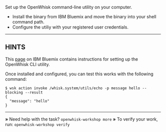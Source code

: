 Set up the OpenWhisk command-line utility on your computer. 

- Install the binary from IBM Bluemix and move the binary into your
shell command path. 
- Configure the utiliy with your registered user credentials.

----------------------------------------------------------------------
## HINTS

This [page](https://new-console.ng.bluemix.net/openwhisk/cli) on IBM Bluemix
contains instructions for setting up the OpenWhisk CLI utility.

Once installed and configured, you can test this works with the following
command:

```
$ wsk action invoke /whisk.system/utils/echo -p message hello --blocking --result
{
  "message": "hello"
}
```

----------------------------------------------------------------------

 __»__ Need help with the task?  `openwhisk-workshop more`
 __»__ To verify your work, run: `openwhisk-workshop verify`
